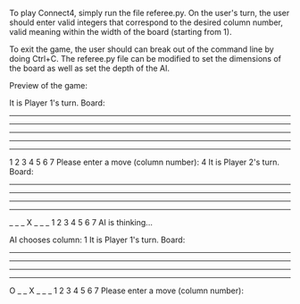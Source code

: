 To play Connect4, simply run the file referee.py. On the user's turn, the user should enter valid integers that correspond to the desired column number, valid meaning within the width of the board (starting from 1). 

To exit the game, the user should can break out of the command line by doing Ctrl+C. The referee.py file can be modified to set the dimensions of the board as well as set the depth of the AI.

Preview of the game:

It is Player 1's turn. 
Board:                 
_ _ _ _ _ _ _
_ _ _ _ _ _ _
_ _ _ _ _ _ _
_ _ _ _ _ _ _
_ _ _ _ _ _ _
1 2 3 4 5 6 7
Please enter a move (column number): 4
It is Player 2's turn. 
Board:
_ _ _ _ _ _ _
_ _ _ _ _ _ _
_ _ _ _ _ _ _
_ _ _ _ _ _ _
_ _ _ X _ _ _
1 2 3 4 5 6 7
AI is thinking...

AI chooses column: 1
It is Player 1's turn. 
Board:
_ _ _ _ _ _ _
_ _ _ _ _ _ _
_ _ _ _ _ _ _
_ _ _ _ _ _ _
O _ _ X _ _ _
1 2 3 4 5 6 7
Please enter a move (column number):
